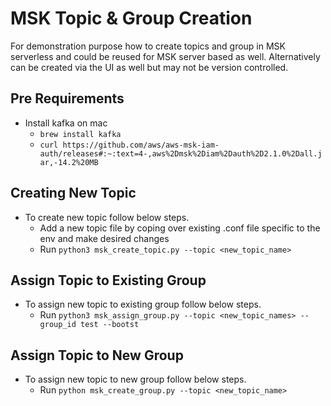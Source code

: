 # MSK Topic & Group Creation

For demonstration purpose how to create topics and group in MSK serverless and could be reused for MSK server based as well. Alternatively can be created via the UI as well but may not be version controlled.

## Pre Requirements
- Install kafka on mac
  - `brew install kafka`
  - `curl https://github.com/aws/aws-msk-iam-auth/releases#:~:text=4-,aws%2Dmsk%2Diam%2Dauth%2D2.1.0%2Dall.jar,-14.2%20MB`

## Creating New Topic

- To create new topic follow below steps.
  - Add a new topic file by coping over existing .conf file specific to the env and make desired changes
  - Run `python3 msk_create_topic.py --topic <new_topic_name>`

## Assign Topic to Existing Group

- To assign new topic to existing group follow below steps.
  - Run `python3 msk_assign_group.py --topic <new_topic_names> --group_id test --bootst`

## Assign Topic to New Group

- To assign new topic to new group follow below steps.
  - Run `python msk_create_group.py --topic <new_topic_name>`